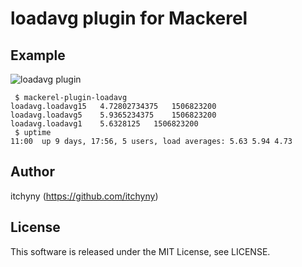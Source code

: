 # loadavg plugin for Mackerel
## Example
![loadavg plugin](https://user-images.githubusercontent.com/375258/31051316-260ab04e-a6a0-11e7-92ab-dcd83e47b2c4.gif)

```
 $ mackerel-plugin-loadavg
loadavg.loadavg15	4.72802734375	1506823200
loadavg.loadavg5	5.9365234375	1506823200
loadavg.loadavg1	5.6328125	1506823200
 $ uptime
11:00  up 9 days, 17:56, 5 users, load averages: 5.63 5.94 4.73
```

## Author
itchyny (https://github.com/itchyny)

## License
This software is released under the MIT License, see LICENSE.
